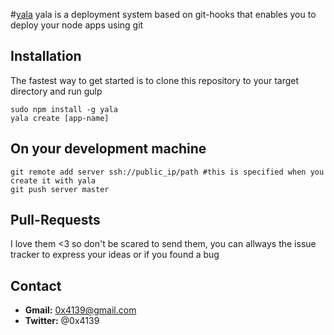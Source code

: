 #[yala](https://github.com/0x4139/yala)
yala is a deployment system based on git-hooks that enables you to deploy your node apps using git

## Installation

The fastest way to get started is to clone this repository to your target directory and run gulp

```
sudo npm install -g yala
yala create [app-name]
```
## On your development machine

```
git remote add server ssh://public_ip/path #this is specified when you create it with yala
git push server master
```
## Pull-Requests

I love them <3 so don't be scared to send them, you can allways the issue tracker to express your ideas or if you found a bug

## Contact
* **Gmail:** 0x4139@gmail.com
* **Twitter:** @0x4139
